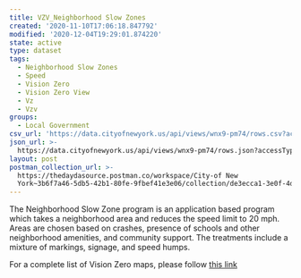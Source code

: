 ```yaml
---
title: VZV_Neighborhood Slow Zones
created: '2020-11-10T17:06:18.847792'
modified: '2020-12-04T19:29:01.874220'
state: active
type: dataset
tags:
  - Neighborhood Slow Zones
  - Speed
  - Vision Zero
  - Vision Zero View
  - Vz
  - Vzv
groups:
  - Local Government
csv_url: 'https://data.cityofnewyork.us/api/views/wnx9-pm74/rows.csv?accessType=DOWNLOAD'
json_url: >-
  https://data.cityofnewyork.us/api/views/wnx9-pm74/rows.json?accessType=DOWNLOAD
layout: post
postman_collection_url: >-
  https://thedaydasource.postman.co/workspace/City-of New
  York~3b6f7a46-5db5-42b1-80fe-9fbef41e3e06/collection/de3ecca1-3e0f-4de8-b5b8-1d6ebb8ce415
---
```

The Neighborhood Slow Zone program is an application based program which takes a neighborhood area and reduces the speed limit to 20 mph. Areas are chosen based on crashes, presence of schools and other neighborhood amenities, and community support. The treatments include a mixture of markings, signage, and speed humps.

For a complete list of Vision Zero maps, please follow <a href="https://data.cityofnewyork.us/browse?q=vzv&sortBy=last_modified&utf8=%E2%9C%93">this link</a>

